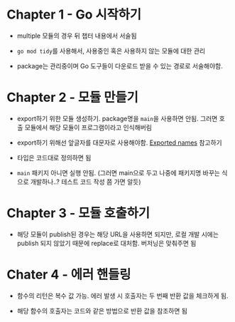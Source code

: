 # Chapter 1 - Go 시작하기

- multiple 모듈의 경우 뒤 챕터 내용에서 서술됨

- `go mod tidy`를 사용해서, 사용중인 혹은 사용하지 않는 모듈에 대한 관리

- package는 관리중이며 Go 도구들이 다운로드 받을 수 있는 경로로 서술해야함.

# Chapter 2 - 모듈 만들기

- export하기 위한 모듈 생성하기. package명을 `main`을 사용하면 안됨. 그러면 호출 모듈에서 해당 모듈이 프로그램이라고 인식해버림

- export하기 위해선 앞글자를 대문자로 사용해야함. [Exported names](https://go.dev/tour/basics/3) 참고하기

- 타입은 코드대로 정의하면 됨

- `main` 패키지 아니면 실행 안됨. (그러면 main으로 두고 나중에 패키지명 바꾸는 식으로 개발하나..? 테스트 코드 작성 쯤 가면 알듯)

# Chapter 3 - 모듈 호출하기

- 해당 모듈이 publish된 경우는 해당 URL을 사용하면 되지만, 로컬 개발 시에는 publish 되지 않았기 때문에 replace로 대처함. 버저닝은 맞춰주면 됨

# Chater 4 - 에러 핸들링

- 함수의 리턴은 복수 값 가능. 에러 발생 시 호출자는 두 번째 반환 값을 체크하게 됨.

- 해당 함수의 호출자는 코드와 같은 방법으로 반환 값을 참조하면 됨